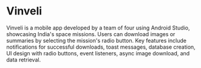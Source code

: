 # Vinveli
 Vinveli is a mobile app developed by a team of four using Android Studio, showcasing India's space missions. Users can download images or summaries by selecting the mission's radio button. Key features include notifications for successful downloads, toast messages, database creation, UI design with radio buttons, event listeners, async image download, and data retrieval.
